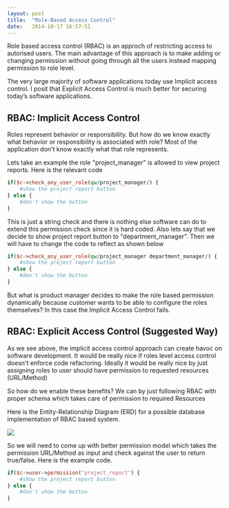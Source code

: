 ```yaml
---
layout: post
title:  "Role-Based Access Control"
date:   2014-10-17 16:57:51
---
```


Role based access control (RBAC) is an approch of restricting access to autorised users. The main advantage of this approach is to make adding or changing permission without going through all the users instead mapping permission to role level.

The very large majority of software applications today use Implicit access control.  I posit that Explicit Access Control is much better for securing today’s software applications.

## RBAC: Implicit Access Control

Roles represent behavior or responsibility. But how do we know exactly what behavior or responsibility is associated with role? Most of the application don't know exactly what that role represents.

Lets take an example the role "project_manager" is allowed to view project reports. Here is the relevant code

```perl
if($c->check_any_user_role(qw/project_manager/) {
    #show the project report button
} else {
    #don't show the button
}
```

This is just a string check and there is nothing else software can do to extend this permission check since it is hard coded. Also lets say that we decide to show project report button to "department_manager". Then we will have to change the code to reflect as shown below

```perl
if($c->check_any_user_role(qw/project_manager department_manager/) {
    #show the project report button
} else {
    #don't show the button
}
```

But what is product manager decides to make the role based permission dynamically because customer wants to be able to configure the roles themselves? In this case the Implicit Access Control fails.

## RBAC: Explicit Access Control (Suggested Way)

As we see above, the implicit access control approach can create havoc on software development. It would be really nice if roles level access control doesn't enforce code refactoring. Ideally it would be really nice by just assigning roles to user should have permission to requested resources (URL/Method)

So how do we enable these benefits? We can by just following RBAC with proper schema which takes care of permission to required Resources 

Here is the Entity-Relationship Diagram (ERD) for a possible database implementation of RBAC based system.

<img src="{{ site.baseurl }}/assets/img/rbac-erd.png">

So we will need to come up with better permission model which takes the permission URL/Method as input and check against the user to return true/false.
Here is the example code.

```perl
if($c->user->permission('project_report') {
    #show the project report button                                                              
} else {                                                                                          
    #don't show the button                                                                       
}
```
